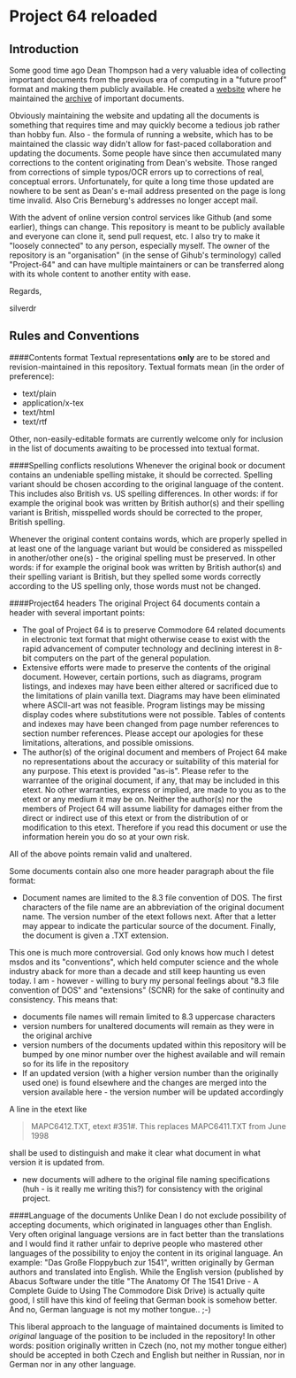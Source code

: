 Project 64 reloaded
===================
Introduction
------------
Some good time ago Dean Thompson had a very valuable idea of collecting important documents from the previous era of computing in a "future proof" format and making them publicly available. He created a [website](http://project64.c64.org/) where he maintained the [archive](http://project64.c64.org/archive.htm) of important documents.

Obviously maintaining the website and updating all the documents is something that requires time and may quickly become a tedious job rather than hobby fun. Also - the formula of running a website, which has to be maintained the classic way didn't allow for fast-paced collaboration and updating the documents. Some people have since then accumulated many corrections to the content originating from Dean's website. Those ranged from corrections of simple typos/OCR errors up to corrections of real, conceptual errors. Unfortunately, for quite a long time those updated are nowhere to be sent as Dean's e-mail address presented on the page is long time invalid. Also Cris Berneburg's addresses no longer accept mail.

With the advent of online version control services like Github (and some earlier), things can change. This repository is meant to be publicly available and everyone can clone it, send pull request, etc. I also try to make it "loosely connected" to any person, especially myself. The owner of the repository is an "organisation" (in the sense of Gihub's terminology) called "Project-64" and can have multiple maintainers or can be transferred along with its whole content to another entity with ease.

Regards,

silverdr

Rules and Conventions
---------------------
####Contents format
Textual representations __only__ are to be stored and revision-maintained in this repository. Textual formats mean (in the order of preference):
* text/plain
* application/x-tex
* text/html
* text/rtf

Other, non-easily-editable formats are currently welcome only for inclusion in the list of documents awaiting to be processed into textual format.

####Spelling conflicts resolutions
Whenever the original book or document contains an undeniable spelling mistake, it should be corrected. Spelling variant should be chosen according to the original language of the content. This includes also British vs. US spelling differences. In other words: if for example the original book was written by British author(s) and their spelling variant is British, misspelled words should be corrected to the proper, British spelling.

Whenever the original content contains words, which are properly spelled in at least one of the language variant but would be considered as misspelled in another/other one(s) - the original spelling must be preserved. In other words: if for example the original book was written by British author(s) and their spelling variant is British, but they spelled some words correctly according to the US spelling only, those words must not be changed.

####Project64 headers
The original Project 64 documents contain a header with several important points:
* The goal of Project 64 is to preserve Commodore 64 related documents in electronic text format that might otherwise cease to exist with the rapid advancement of computer technology and declining interest in 8-bit computers on the part of the general population.
* Extensive efforts were made to preserve the contents of the original document.  However, certain portions, such as diagrams, program listings, and indexes may have been either altered or sacrificed due to the limitations of plain vanilla text.  Diagrams may have been eliminated where ASCII-art was not feasible.  Program listings may be missing display codes where substitutions were not possible.  Tables of contents and indexes may have been changed from page number references to section number references. Please accept our apologies for these limitations, alterations, and possible omissions.
* The author(s) of the original document and members of Project 64 make no representations about the accuracy or suitability of this material for any purpose. This etext is provided "as-is". Please refer to the warrantee of the original document, if any, that may be included in this etext. No other warranties, express or implied, are made to you as to the etext or any medium it may be on. Neither the author(s) nor the members of Project 64 will assume liability for damages either from the direct or indirect use of this etext or from the distribution of or modification to this etext. Therefore if you read this document or use the information herein you do so at your own risk.

All of the above points remain valid and unaltered.

Some documents contain also one more header paragraph about the file format:
* Document names are limited to the 8.3 file convention of DOS. The first characters of the file name are an abbreviation of the original document name. The version number of the etext follows next. After that a letter may appear to indicate the particular source of the document. Finally, the document is given a .TXT extension.

This one is much more controversial.  God only knows how much I detest msdos and its "conventions",  which held computer science and the whole industry aback for more than a decade and still keep haunting us even today. I am - however - willing to bury my personal feelings about "8.3 file convention of DOS" and "extensions" (SCNR) for the sake of continuity and consistency. This means that:
* documents file names will remain limited to 8.3 uppercase characters
* version numbers for unaltered documents will remain as they were in the original archive
* version numbers of the documents updated within this repository will be bumped  by one minor number over the highest available and will remain so for its life in the repository
* If an updated version (with a higher version number than the originally used one) is found elsewhere and the changes are merged into the version available here - the version number will be updated accordingly

A line in the etext like
>MAPC6412.TXT, etext #351#. This replaces MAPC6411.TXT from June 1998

shall be used to distinguish and make it clear what document in what version it is updated from.
* new documents will adhere to the original file naming specifications (huh - is it really me writing this?) for consistency with the original project.

####Language of the documents
Unlike Dean I do not exclude possibility of accepting documents, which originated in languages other than English. Very often original language versions are in fact better than the translations and I would find it rather unfair to deprive people who mastered other languages of the possibility to enjoy the content in its original language. An example: "Das Große Floppybuch zur 1541", written originally by German authors and translated into English. While the English version (published by Abacus Software under the title "The Anatomy Of The 1541 Drive - A Complete Guide to Using The Commodore Disk Drive) is actually quite good, I still have this kind of feeling that German book is somehow better. And no, German language is not my mother tongue.. ;-)

This liberal approach to the language of maintained documents is limited to *original* language of the position to be included in the repository! In other words: position originally written in Czech (no, not my mother tongue either) should be accepted in both Czech and English but neither in Russian, nor in German nor in any other language.